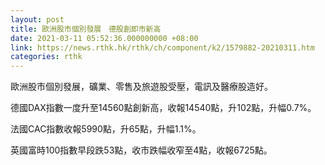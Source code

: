 ```yaml
---
layout: post
title: 歐洲股市個別發展　德股創即市新高
date: 2021-03-11 05:52:36.000000000 +08:00
link: https://news.rthk.hk/rthk/ch/component/k2/1579882-20210311.htm
categories: rthk
---
```


歐洲股市個別發展，礦業、零售及旅遊股受壓，電訊及醫療股造好。

德國DAX指數一度升至14560點創新高，收報14540點，升102點，升幅0.7%。

法國CAC指數收報5990點，升65點，升幅1.1%。

英國富時100指數早段跌53點，收市跌幅收窄至4點，收報6725點。
